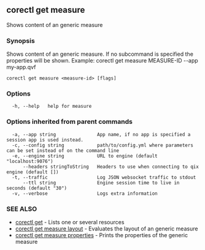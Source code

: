 ## corectl get measure

Shows content of an generic measure

### Synopsis

Shows content of an generic measure. If no subcommand is specified the properties will be shown. Example: corectl get measure MEASURE-ID --app my-app.qvf

```
corectl get measure <measure-id> [flags]
```

### Options

```
  -h, --help   help for measure
```

### Options inherited from parent commands

```
  -a, --app string               App name, if no app is specified a session app is used instead.
  -c, --config string            path/to/config.yml where parameters can be set instead of on the command line
  -e, --engine string            URL to engine (default "localhost:9076")
      --headers stringToString   Headers to use when connecting to qix engine (default [])
  -t, --traffic                  Log JSON websocket traffic to stdout
      --ttl string               Engine session time to live in seconds (default "30")
  -v, --verbose                  Logs extra information
```

### SEE ALSO

* [corectl get](corectl_get.md)	 - Lists one or several resources
* [corectl get measure layout](corectl_get_measure_layout.md)	 - Evaluates the layout of an generic measure
* [corectl get measure properties](corectl_get_measure_properties.md)	 - Prints the properties of the generic measure

